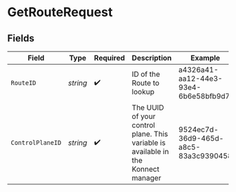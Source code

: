 # GetRouteRequest


## Fields

| Field                                                                             | Type                                                                              | Required                                                                          | Description                                                                       | Example                                                                           |
| --------------------------------------------------------------------------------- | --------------------------------------------------------------------------------- | --------------------------------------------------------------------------------- | --------------------------------------------------------------------------------- | --------------------------------------------------------------------------------- |
| `RouteID`                                                                         | *string*                                                                          | :heavy_check_mark:                                                                | ID of the Route to lookup                                                         | a4326a41-aa12-44e3-93e4-6b6e58bfb9d7                                              |
| `ControlPlaneID`                                                                  | *string*                                                                          | :heavy_check_mark:                                                                | The UUID of your control plane. This variable is available in the Konnect manager | 9524ec7d-36d9-465d-a8c5-83a3c9390458                                              |